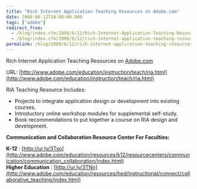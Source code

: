 ```yaml
---
title: "Rich Internet Application Teaching Resources on Adobe.com"
date: 2008-06-12T18:00:00.000
tags: ["adobe"]
redirect_from: 
  - /blog/index.cfm/2008/6/12/Rich-Internet-Application-Teaching-Resources-on-Adobecom/
  - /blog/index.cfm/2008/6/12/rich-internet-application-teaching-resources-on-adobecom/
permalink: /blog/2008/6/12/rich-internet-application-teaching-resources-on-adobecom/
---
```


Rich Internet Application Teaching Resources on  [Adobe.com](http://www.adobe.com/)

URL:  [http://www.adobe.com/education/instruction/teach/ria.html](http://www.adobe.com/education/instruction/teach/ria.html)

RIA Teaching Resource Includes:

-   Projects to integrate application design or development into existing courses.
-   Introductory online workshop modules for supplemental self-study.
-   Book recommendations to put together a course on RIA design and development.

**Communication and Collaboration Resource Center For Faculties:**

**K-12**  :  [http://ur.ly/3Txo](http://www.adobe.com/education/resources/k12/resourcecenters/communication/communication_collaboration/index.html)  
**Higher Education**  :  [http://ur.ly/3TNn](http://www.adobe.com/education/resources/hed/instructional/connect/collaborative_teaching/index.html)


